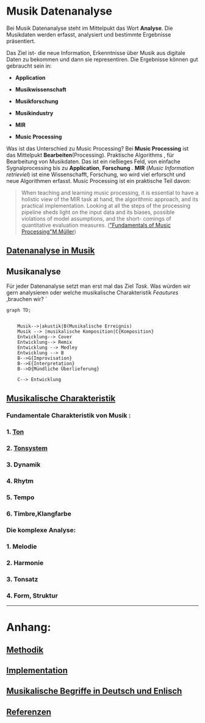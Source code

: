 
# Musik Datenanalyse 

Bei Musik Datenanalyse steht im Mittelpukt das Wort **Analyse**. Die Musikdaten werden erfasst, analysiert und bestimmte Ergebnisse präsentiert. 

Das Ziel ist- die neue Information, Erkenntnisse über Musik aus digitale Daten zu bekommen und dann sie representiren. 
Die Ergebnisse können gut gebraucht sein in: 

- **Application**

- **Musikwissenschaft**

- **Musikforschung**

- **Musikindustry**

- **MIR**

- **Music Processing**



Was ist das Unterschied zu Music Processing? Bei **Music Processing** ist das Mittelpukt **Bearbeiten**(Processing).   Praktische Algorithms , für Bearbeitung von Musikdaten. Das ist ein rießieges Feld, von einfache Sygnalprocessing bis zu **Application**, **Forschung** . **MIR** (*Music Information retrieviel*) ist eine Wissenschafft, Forschung, wo wird viel erforscht und neue Algorithmen erfasst. Music Processing ist ein praktische Teil davon:

> When teaching and learning music processing, it is essential to have a holistic view of the MIR task at hand, the algorithmic approach, and its practical implementation. Looking at all the steps of the processing pipeline sheds light on the input data and its biases, possible violations of model assumptions, and the short- comings of quantitative evaluation measures.
(["Fundamentals of Music Processing"M.Müller](https://www.audiolabs-erlangen.de/fau/professor/mueller/bookFMP))



##  [Datenanalyse in Musik](datenanalyse_musik.md)

##  Musikanalyse

Für jeder Datenanalyse setzt man erst mal das Ziel *Task*. Was würden wir gern analysieren oder  welche musikalische Charakteristik *Feautures* ,brauchen wir? 
´

```mermaid
graph TD;


    Musik-->|akustik|B(Musikalische Erreignis)
    Musik --> |musikalische Komposition|C{Komposition}
    Entwicklung--> Cover
    Entwicklung--> Remix
    Entwicklung --> Medley
    Entwicklung --> B
    B-->G{Improvisation}
    B-->E{Interpretation}
    B-->D{Mündliche Überlieferung}

    C--> Entwicklung

```

## [Musikalische  Charakteristik](musik_charakteristik.md)

### Fundamentale Charakteristik von Musik : 
### 1.  [Ton](musik_datenanalyse/ton.md)
  
### 2. [Tonsystem](musik_datenanalyse/tonsystem.md)

### 3.  Dynamik

### 4.  Rhytm

### 5. Tempo

### 6.  Timbre,Klangfarbe

### Die komplexe Analyse: 

### 1.  Melodie

### 2.   Harmonie
### 3. Tonsatz

### 4. Form, Struktur

----
# Anhang:

## [Methodik](methodik.md)
## [Implementation](implementation/mathematik.md)

## [Musikalische Begriffe in Deutsch und Enlisch](begriffe.md)
## [Referenzen](Quellen.md)

